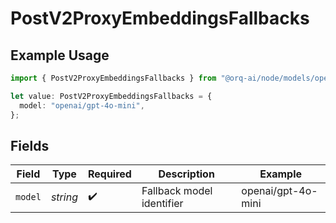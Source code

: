 # PostV2ProxyEmbeddingsFallbacks

## Example Usage

```typescript
import { PostV2ProxyEmbeddingsFallbacks } from "@orq-ai/node/models/operations";

let value: PostV2ProxyEmbeddingsFallbacks = {
  model: "openai/gpt-4o-mini",
};
```

## Fields

| Field                     | Type                      | Required                  | Description               | Example                   |
| ------------------------- | ------------------------- | ------------------------- | ------------------------- | ------------------------- |
| `model`                   | *string*                  | :heavy_check_mark:        | Fallback model identifier | openai/gpt-4o-mini        |